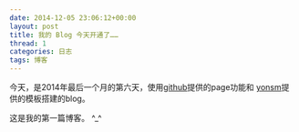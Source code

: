 ```yaml
---
date: 2014-12-05 23:06:12+00:00
layout: post
title: 我的 Blog 今天开通了……
thread: 1
categories: 日志
tags: 博客
---
```


今天，是2014年最后一个月的第六天，使用[github]提供的page功能和
[yonsm]提供的模板搭建的blog。
 
这是我的第一篇博客。 ^_^


[github]: http://github.com/        "github"
[yonsm]:http://yonsm.net/			"yonsm"
